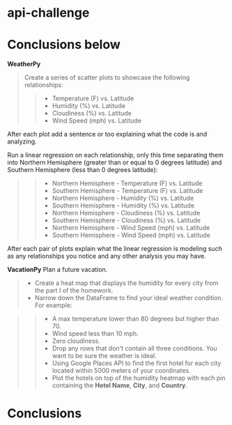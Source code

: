 # api-challenge

# Conclusions below

**WeatherPy**
> Create a series of scatter plots to showcase the following relationships:
>> * Temperature (F) vs. Latitude
>> * Humidity (%) vs. Latitude
>> * Cloudiness (%) vs. Latitude
>> * Wind Speed (mph) vs. Latitude

After each plot add a sentence or too explaining what the code is and analyzing.

Run a linear regression on each relationship, only this time separating them into Northern Hemisphere (greater than or equal to 0 degrees latitude) and Southern Hemisphere (less than 0 degrees latitude):  

>> * Northern Hemisphere - Temperature (F) vs. Latitude
>> * Southern Hemisphere - Temperature (F) vs. Latitude
>> * Northern Hemisphere - Humidity (%) vs. Latitude
>> * Southern Hemisphere - Humidity (%) vs. Latitude
>> * Northern Hemisphere - Cloudiness (%) vs. Latitude
>> * Southern Hemisphere - Cloudiness (%) vs. Latitude
>> * Northern Hemisphere - Wind Speed (mph) vs. Latitude
>> * Southern Hemisphere - Wind Speed (mph) vs. Latitude

After each pair of plots explain what the linear regression is modeling such as any relationships you notice and any other analysis you may have.

**VacationPy**
Plan a future vacation.  
> * Create a heat map that displays the humidity for every city from the part I of the homework.
> * Narrow down the DataFrame to find your ideal weather condition. For example:

  >> * A max temperature lower than 80 degrees but higher than 70.
  >> * Wind speed less than 10 mph.
  >> * Zero cloudiness.
  >> * Drop any rows that don't contain all three conditions. You want to be sure the weather is ideal.  
  >> * Using Google Places API to find the first hotel for each city located within 5000 meters of your coordinates.  
>> * Plot the hotels on top of the humidity heatmap with each pin containing the **Hotel Name**, **City**, and **Country**.

# Conclusions
